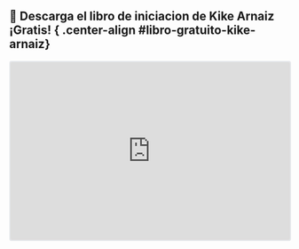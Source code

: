 ## :book: Descarga el libro de iniciacion de Kike Arnaiz ¡Gratis! { .center-align #libro-gratuito-kike-arnaiz}


<iframe src="https://embeds.beehiiv.com/d19ba7eb-dad3-415b-8532-31f26bf3bb30" title="Libro Kike Arnaiz gratis pdf" data-test-id="beehiiv-embed" width="100%" height="320" frameborder="0" scrolling="no" style="border-radius: 4px; border: 2px solid #e5e7eb; margin: 0; background-color: transparent;"></iframe>
